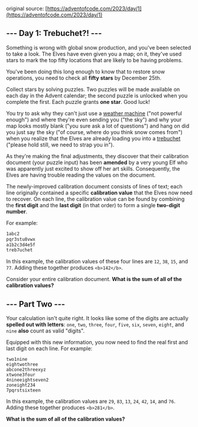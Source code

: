 original source: [https://adventofcode.com/2023/day/1](https://adventofcode.com/2023/day/1)
## --- Day 1: Trebuchet?! ---
Something is wrong with global snow production, and you've been selected to take a look. The Elves have even given you a map; on it, they've used stars to mark the top fifty locations that are likely to be having problems.

You've been doing this long enough to know that to restore snow operations, you need to check all <b>fifty stars</b> by December 25th.

Collect stars by solving puzzles.  Two puzzles will be made available on each day in the Advent calendar; the second puzzle is unlocked when you complete the first.  Each puzzle grants <b>one star</b>. Good luck!

You try to ask why they can't just use a [weather machine](/2015/day/1) ("not powerful enough") and where they're even sending you ("the sky") and why your map looks mostly blank ("you sure ask a lot of questions") and hang on did you just say the sky ("of course, where do you think snow comes from") when you realize that the Elves are already loading you into a [trebuchet](https://en.wikipedia.org/wiki/Trebuchet) ("please hold still, we need to strap you in").

As they're making the final adjustments, they discover that their calibration document (your puzzle input) has been <b>amended</b> by a very young Elf who was apparently just excited to show off her art skills. Consequently, the Elves are having trouble reading the values on the document.

The newly-improved calibration document consists of lines of text; each line originally contained a specific <b>calibration value</b> that the Elves now need to recover. On each line, the calibration value can be found by combining the <b>first digit</b> and the <b>last digit</b> (in that order) to form a single <b>two-digit number</b>.

For example:

```txt
1abc2
pqr3stu8vwx
a1b2c3d4e5f
treb7uchet
```

In this example, the calibration values of these four lines are `12`, `38`, `15`, and `77`. Adding these together produces `<b>142</b>`.

Consider your entire calibration document. <b>What is the sum of all of the calibration values?</b>


## --- Part Two ---
Your calculation isn't quite right. It looks like some of the digits are actually <b>spelled out with letters</b>: `one`, `two`, `three`, `four`, `five`, `six`, `seven`, `eight`, and `nine` <b>also</b> count as valid "digits".

Equipped with this new information, you now need to find the real first and last digit on each line. For example:

```text
two1nine
eightwothree
abcone2threexyz
xtwone3four
4nineeightseven2
zoneight234
7pqrstsixteen
```

In this example, the calibration values are `29`, `83`, `13`, `24`, `42`, `14`, and `76`. Adding these together produces `<b>281</b>`.

<b>What is the sum of all of the calibration values?</b>

